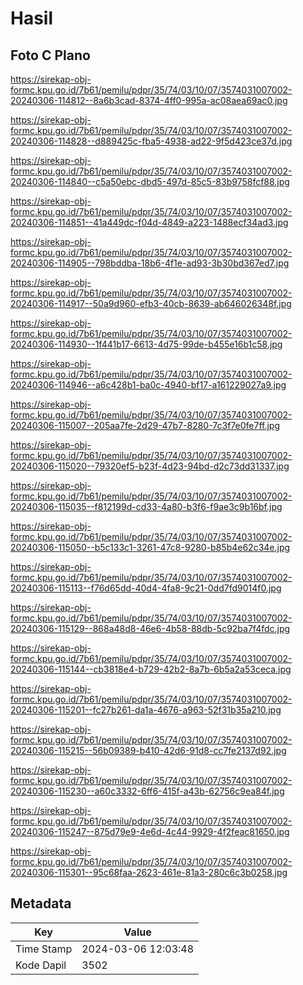# Hasil

## Foto C Plano

https://sirekap-obj-formc.kpu.go.id/7b61/pemilu/pdpr/35/74/03/10/07/3574031007002-20240306-114812--8a6b3cad-8374-4ff0-995a-ac08aea69ac0.jpg

https://sirekap-obj-formc.kpu.go.id/7b61/pemilu/pdpr/35/74/03/10/07/3574031007002-20240306-114828--d889425c-fba5-4938-ad22-9f5d423ce37d.jpg

https://sirekap-obj-formc.kpu.go.id/7b61/pemilu/pdpr/35/74/03/10/07/3574031007002-20240306-114840--c5a50ebc-dbd5-497d-85c5-83b9758fcf88.jpg

https://sirekap-obj-formc.kpu.go.id/7b61/pemilu/pdpr/35/74/03/10/07/3574031007002-20240306-114851--41a449dc-f04d-4849-a223-1488ecf34ad3.jpg

https://sirekap-obj-formc.kpu.go.id/7b61/pemilu/pdpr/35/74/03/10/07/3574031007002-20240306-114905--798bddba-18b6-4f1e-ad93-3b30bd367ed7.jpg

https://sirekap-obj-formc.kpu.go.id/7b61/pemilu/pdpr/35/74/03/10/07/3574031007002-20240306-114917--50a9d960-efb3-40cb-8639-ab646026348f.jpg

https://sirekap-obj-formc.kpu.go.id/7b61/pemilu/pdpr/35/74/03/10/07/3574031007002-20240306-114930--1f441b17-6613-4d75-99de-b455e16b1c58.jpg

https://sirekap-obj-formc.kpu.go.id/7b61/pemilu/pdpr/35/74/03/10/07/3574031007002-20240306-114946--a6c428b1-ba0c-4940-bf17-a161229027a9.jpg

https://sirekap-obj-formc.kpu.go.id/7b61/pemilu/pdpr/35/74/03/10/07/3574031007002-20240306-115007--205aa7fe-2d29-47b7-8280-7c3f7e0fe7ff.jpg

https://sirekap-obj-formc.kpu.go.id/7b61/pemilu/pdpr/35/74/03/10/07/3574031007002-20240306-115020--79320ef5-b23f-4d23-94bd-d2c73dd31337.jpg

https://sirekap-obj-formc.kpu.go.id/7b61/pemilu/pdpr/35/74/03/10/07/3574031007002-20240306-115035--f812199d-cd33-4a80-b3f6-f9ae3c9b16bf.jpg

https://sirekap-obj-formc.kpu.go.id/7b61/pemilu/pdpr/35/74/03/10/07/3574031007002-20240306-115050--b5c133c1-3261-47c8-9280-b85b4e62c34e.jpg

https://sirekap-obj-formc.kpu.go.id/7b61/pemilu/pdpr/35/74/03/10/07/3574031007002-20240306-115113--f76d65dd-40d4-4fa8-9c21-0dd7fd9014f0.jpg

https://sirekap-obj-formc.kpu.go.id/7b61/pemilu/pdpr/35/74/03/10/07/3574031007002-20240306-115129--868a48d8-46e6-4b58-88db-5c92ba7f4fdc.jpg

https://sirekap-obj-formc.kpu.go.id/7b61/pemilu/pdpr/35/74/03/10/07/3574031007002-20240306-115144--cb3818e4-b729-42b2-8a7b-6b5a2a53ceca.jpg

https://sirekap-obj-formc.kpu.go.id/7b61/pemilu/pdpr/35/74/03/10/07/3574031007002-20240306-115201--fc27b261-da1a-4676-a963-52f31b35a210.jpg

https://sirekap-obj-formc.kpu.go.id/7b61/pemilu/pdpr/35/74/03/10/07/3574031007002-20240306-115215--56b09389-b410-42d6-91d8-cc7fe2137d92.jpg

https://sirekap-obj-formc.kpu.go.id/7b61/pemilu/pdpr/35/74/03/10/07/3574031007002-20240306-115230--a60c3332-6ff6-415f-a43b-62756c9ea84f.jpg

https://sirekap-obj-formc.kpu.go.id/7b61/pemilu/pdpr/35/74/03/10/07/3574031007002-20240306-115247--875d79e9-4e6d-4c44-9929-4f2feac81650.jpg

https://sirekap-obj-formc.kpu.go.id/7b61/pemilu/pdpr/35/74/03/10/07/3574031007002-20240306-115301--95c68faa-2623-461e-81a3-280c6c3b0258.jpg


## Metadata

| Key        | Value               |
| ---------- | ------------------- |
| Time Stamp | 2024-03-06 12:03:48 |
| Kode Dapil | 3502                |



